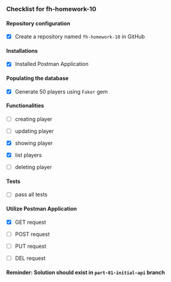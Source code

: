 ### Checklist for fh-homework-10

#### Repository configuration

- [x] Create a repository named `fh-homework-10` in GitHub

#### Installations 

- [x] Installed Postman Application

#### Populating the database

- [x] Generate 50 players using `Faker` gem

#### Functionalities

  - [ ] creating player

  - [ ] updating player

  - [x] showing player

  - [x] list players

  - [ ] deleting player

#### Tests

- [ ] pass all tests

#### Utilize Postman Application

- [x] GET request

- [ ] POST request

- [ ] PUT request

- [ ] DEL request

#### Reminder: Solution should exist in `part-01-initial-api` branch



